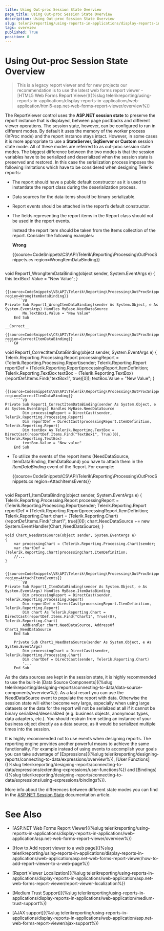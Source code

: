 ```yaml
---
title: Using Out-proc Session State Overview
page_title: Using Out-proc Session State Overview
description: Using Out-proc Session State Overview
slug: telerikreporting/using-reports-in-applications/display-reports-in-applications/web-application/asp.net-web-forms-report-viewer/using-out-proc-session-state/overview
tags: overview
published: True
position: 0
---
```


# Using Out-proc Session State Overview

> This is a legacy report viewer and for new projects our recommendation is to use the latest web forms report viewer - [HTML5 Web Forms Report Viewer]({%slug telerikreporting/using-reports-in-applications/display-reports-in-applications/web-application/html5-asp.net-web-forms-report-viewer/overview%})

The ReportViewer control uses the __ASP.NET session state__ to preserve the report instance that is displayed, between page postbacks and different viewer operations. The session state, however, can be configured to run in different modes. By default it uses the memory of the worker process (InProc mode) and the report instance stays intact. However, in some cases it is more appropriate to use a __StateServer, SqlServer or Custom__ session state mode. All of these modes are referred to as out-proc session state modes. The biggest difference between the two modes is that the session variables have to be serialized and deserialized when the session state is preserved and restored. In this case the serialization process imposes the following limitations which have to be considered when designing Telerik reports: 

* The report should have a public default constructor as it is used to instantiate the report class during the deserialization process.

* Data sources for the data items should be binary serializable.

* Report events should be attached in the report’s default constructor.

* The fields representing the report items in the Report class should not be used in the report events. 
  
	Instead the report item should be taken from the Items collection of the report. Consider the following examples: 
  
	__Wrong__ 

	{{source=CodeSnippets\CS\API\Telerik\Reporting\Processing\OutProcSnippets.cs region=WrongItemDataBinding}}
	````C#
void Report1_WrongItemDataBinding(object sender, System.EventArgs e)
	{
		this.textBox1.Value = "New Value";
	}
````
	{{source=CodeSnippets\VB\API\Telerik\Reporting\Processing\OutProcSnippets.vb region=WrongItemDataBinding}}
	````VB
Private Sub Report1_WrongItemDataBinding(sender As System.Object, e As System.EventArgs) Handles MyBase.NeedDataSource
		Me.TextBox1.Value = "New Value"
	End Sub
````

	__Correct__ 

	{{source=CodeSnippets\CS\API\Telerik\Reporting\Processing\OutProcSnippets.cs region=CorrectItemDataBinding}}
	````C#
void Report1_CorrectItemDataBinding(object sender, System.EventArgs e)
	{
		Telerik.Reporting.Processing.Report processingReport = (Telerik.Reporting.Processing.Report)sender;
		Telerik.Reporting.Report reportDef = (Telerik.Reporting.Report)processingReport.ItemDefinition;
		Telerik.Reporting.TextBox textBox = (Telerik.Reporting.TextBox)(reportDef.Items.Find("textBox1", true)[0]);
		textBox.Value = "New Value";
	}
````
	{{source=CodeSnippets\VB\API\Telerik\Reporting\Processing\OutProcSnippets.vb region=CorrectItemDataBinding}}
	````VB
Private Sub Report1_CorrectItemDataBinding(sender As System.Object, e As System.EventArgs) Handles MyBase.NeedDataSource
		Dim processingReport = DirectCast(sender, Telerik.Reporting.Processing.Report)
		Dim reportDef = DirectCast(processingReport.ItemDefinition, Telerik.Reporting.Report)
		Dim textBox As Telerik.Reporting.TextBox = DirectCast(reportDef.Items.Find("TextBox1", True)(0), Telerik.Reporting.TextBox)
		textBox.Value = "New value"
	End Sub
````

* To utilize the events of the report items (NeedDataSource, ItemDataBinding, ItemDataBound) you have to attach them in the _ItemDataBinding_ event of the Report. For example:

	{{source=CodeSnippets\CS\API\Telerik\Reporting\Processing\OutProcSnippets.cs region=AttachItemsEvents}}
	````C#
void Report1_ItemDataBinding(object sender, System.EventArgs e)
	{
		Telerik.Reporting.Processing.Report processingReport = (Telerik.Reporting.Processing.Report)sender;
		Telerik.Reporting.Report reportDef = (Telerik.Reporting.Report)processingReport.ItemDefinition;
		Telerik.Reporting.Chart chart = (Telerik.Reporting.Chart)(reportDef.Items.Find("chart1", true)[0]);
		chart.NeedDataSource += new System.EventHandler(Chart_NeedDataSource);
	}

	void Chart_NeedDataSource(object sender, System.EventArgs e)
	{
		var processingChart = (Telerik.Reporting.Processing.Chart)sender;
		var chartDef = (Telerik.Reporting.Chart)processingChart.ItemDefinition;
		//...
	}
````
	{{source=CodeSnippets\VB\API\Telerik\Reporting\Processing\OutProcSnippets.vb region=AttachItemsEvents}}
	````VB
Private Sub Report1_ItemDataBinding(sender As System.Object, e As System.EventArgs) Handles MyBase.ItemDataBinding
		Dim processingReport = DirectCast(sender, Telerik.Reporting.Processing.Report)
		Dim reportDef = DirectCast(processingReport.ItemDefinition, Telerik.Reporting.Report)
		Dim chart As Telerik.Reporting.Chart = DirectCast(reportDef.Items.Find("Chart1", True)(0), Telerik.Reporting.Chart)
		AddHandler chart.NeedDataSource, AddressOf Chart1_NeedDataSource
	End Sub

	Private Sub Chart1_NeedDataSource(sender As System.Object, e As System.EventArgs)
		Dim processingChart = DirectCast(sender, Telerik.Reporting.Processing.Chart)
		Dim chartDef = DirectCast(sender, Telerik.Reporting.Chart)
		'...
	End Sub
````


As the data sources are kept in the session state, it is highly recommended to use the built-in [Data Source Components]({%slug telerikreporting/designing-reports/connecting-to-data/data-source-components/overview%}). As a last resort you can use the NeedDataSource event to populate the report with data. Otherwise the session state will either become very large, especially when using large datasets or the data for the report will not be serialized at all if it cannot be binary serialized/deserialized (e.g. business objects, anonymous types, data adapters, etc.). You should restrain from setting an instance of your business object directly as a data source, as it would be serialized multiple times into the session. 

It is highly recommended not to use events when designing reports. The reporting engine provides another powerful means to achieve the same functionality. For example instead of using events to accomplish your goals you can take advantage of [Expressions]({%slug telerikreporting/designing-reports/connecting-to-data/expressions/overview%}), [User Functions]({%slug telerikreporting/designing-reports/connecting-to-data/expressions/extending-expressions/user-functions%}) and [Bindings]({%slug telerikreporting/designing-reports/connecting-to-data/expressions/using-expressions/bindings%}). 

More info about the differences between different state modes you can find in the [ASP.NET Session State](http://msdn.microsoft.com/en-us/library/ms972429.aspx) documentation article. 

# See Also

* [ASP.NET Web Forms Report Viewer]({%slug telerikreporting/using-reports-in-applications/display-reports-in-applications/web-application/asp.net-web-forms-report-viewer/overview%})

* [How to Add report viewer to a web page]({%slug telerikreporting/using-reports-in-applications/display-reports-in-applications/web-application/asp.net-web-forms-report-viewer/how-to-add-report-viewer-to-a-web-page%})

* [Report Viewer Localization]({%slug telerikreporting/using-reports-in-applications/display-reports-in-applications/web-application/asp.net-web-forms-report-viewer/report-viewer-localization%})

* [Medium Trust Support]({%slug telerikreporting/using-reports-in-applications/display-reports-in-applications/web-application/medium-trust-support%})

* [AJAX support]({%slug telerikreporting/using-reports-in-applications/display-reports-in-applications/web-application/asp.net-web-forms-report-viewer/ajax-support%})
